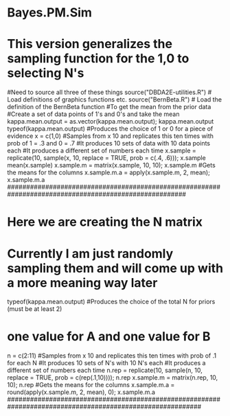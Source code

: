 # Bayes.PM.Sim
# This version generalizes the sampling function for the 1,0 to selecting N's
#Need to source all three of these things
source("DBDA2E-utilities.R") # Load definitions of graphics functions etc.
source("BernBeta.R") # Load the definition of the BernBeta function
#To get the mean from the prior data
#Create a set of data points of 1's and 0's and take the mean
kappa.mean.output = as.vector(kappa.mean.output); kappa.mean.output
typeof(kappa.mean.output)
#Produces the choice of 1 or 0 for a piece of evidence
x = c(1,0)
#Samples from x 10 and replicates this ten times with prob of 1 = .3 and 0 = .7
#It produces 10 sets of data with 10 data points each
#It produces a different set of numbers each time
x.sample = replicate(10, sample(x, 10, replace = TRUE, prob = c(.4, .6))); x.sample
mean(x.sample)
x.sample.m = matrix(x.sample, 10, 10); x.sample.m
#Gets the means for the columns
x.sample.m.a = apply(x.sample.m, 2, mean); x.sample.m.a
#######################################################################################################
# Here we are creating the N matrix
# Currently I am just randomly sampling them and will come up with a more meaning way later
typeof(kappa.mean.output)
#Produces the choice of the total N for priors (must be at least 2)
# one value for A and one value for B
n = c(2:11)
#Samples from x 10 and replicates this ten times with prob of .1 for each N 
#It produces 10 sets of N's with 10 N's each
#It produces a different set of numbers each time
n.rep = replicate(10, sample(n, 10, replace = TRUE, prob = c(rep(.1,10)))); n.rep 
x.sample.m = matrix(n.rep, 10, 10); n.rep
#Gets the means for the columns
x.sample.m.a = round(apply(x.sample.m, 2, mean), 0); x.sample.m.a
###########################################################################################################


